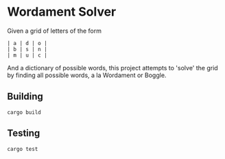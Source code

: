 # Wordament Solver

Given a grid of letters of the form

```
| a | d | o |
| b | s | n |
| m | u | c |
```

And a dictionary of possible words, this project attempts to 'solve' the grid by finding all possible words, a la Wordament or Boggle.

## Building

```
cargo build
```

## Testing

```
cargo test
```
